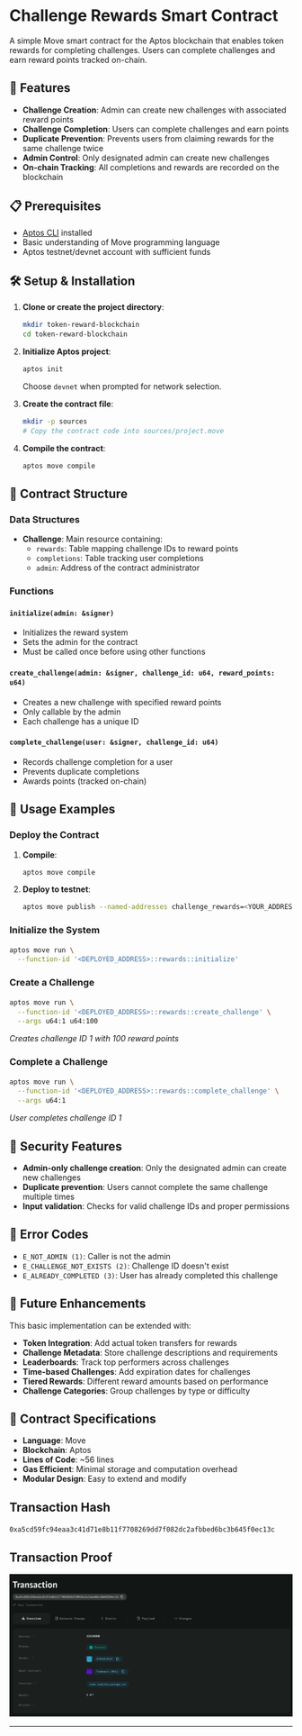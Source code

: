 # Challenge Rewards Smart Contract

A simple Move smart contract for the Aptos blockchain that enables token rewards for completing challenges. Users can complete challenges and earn reward points tracked on-chain.

## 🚀 Features

- **Challenge Creation**: Admin can create new challenges with associated reward points
- **Challenge Completion**: Users can complete challenges and earn points
- **Duplicate Prevention**: Prevents users from claiming rewards for the same challenge twice
- **Admin Control**: Only designated admin can create new challenges
- **On-chain Tracking**: All completions and rewards are recorded on the blockchain

## 📋 Prerequisites

- [Aptos CLI](https://aptos.dev/cli-tools/aptos-cli-tool/install-aptos-cli/) installed
- Basic understanding of Move programming language
- Aptos testnet/devnet account with sufficient funds

## 🛠️ Setup & Installation

1. **Clone or create the project directory**:
   ```bash
   mkdir token-reward-blockchain
   cd token-reward-blockchain
   ```

2. **Initialize Aptos project**:
   ```bash
   aptos init
   ```
   Choose `devnet` when prompted for network selection.

3. **Create the contract file**:
   ```bash
   mkdir -p sources
   # Copy the contract code into sources/project.move
   ```

4. **Compile the contract**:
   ```bash
   aptos move compile
   ```

## 📄 Contract Structure

### Data Structures

- **Challenge**: Main resource containing:
  - `rewards`: Table mapping challenge IDs to reward points
  - `completions`: Table tracking user completions
  - `admin`: Address of the contract administrator

### Functions

#### `initialize(admin: &signer)`
- Initializes the reward system
- Sets the admin for the contract
- Must be called once before using other functions

#### `create_challenge(admin: &signer, challenge_id: u64, reward_points: u64)`
- Creates a new challenge with specified reward points
- Only callable by the admin
- Each challenge has a unique ID

#### `complete_challenge(user: &signer, challenge_id: u64)`
- Records challenge completion for a user
- Prevents duplicate completions
- Awards points (tracked on-chain)

## 🔧 Usage Examples

### Deploy the Contract

1. **Compile**:
   ```bash
   aptos move compile
   ```

2. **Deploy to testnet**:
   ```bash
   aptos move publish --named-addresses challenge_rewards=<YOUR_ADDRESS>
   ```

### Initialize the System

```bash
aptos move run \
  --function-id '<DEPLOYED_ADDRESS>::rewards::initialize'
```

### Create a Challenge

```bash
aptos move run \
  --function-id '<DEPLOYED_ADDRESS>::rewards::create_challenge' \
  --args u64:1 u64:100
```
*Creates challenge ID 1 with 100 reward points*

### Complete a Challenge

```bash
aptos move run \
  --function-id '<DEPLOYED_ADDRESS>::rewards::complete_challenge' \
  --args u64:1
```
*User completes challenge ID 1*

## 🔐 Security Features

- **Admin-only challenge creation**: Only the designated admin can create new challenges
- **Duplicate prevention**: Users cannot complete the same challenge multiple times
- **Input validation**: Checks for valid challenge IDs and proper permissions

## 🚨 Error Codes

- `E_NOT_ADMIN (1)`: Caller is not the admin
- `E_CHALLENGE_NOT_EXISTS (2)`: Challenge ID doesn't exist
- `E_ALREADY_COMPLETED (3)`: User has already completed this challenge

## 🔄 Future Enhancements

This basic implementation can be extended with:

- **Token Integration**: Add actual token transfers for rewards
- **Challenge Metadata**: Store challenge descriptions and requirements
- **Leaderboards**: Track top performers across challenges
- **Time-based Challenges**: Add expiration dates for challenges
- **Tiered Rewards**: Different reward amounts based on performance
- **Challenge Categories**: Group challenges by type or difficulty

## 📝 Contract Specifications

- **Language**: Move
- **Blockchain**: Aptos
- **Lines of Code**: ~56 lines
- **Gas Efficient**: Minimal storage and computation overhead
- **Modular Design**: Easy to extend and modify

## Transaction Hash

`0xa5cd59fc94eaa3c41d71e8b11f7708269dd7f082dc2afbbed6bc3b645f0ec13c`

## Transaction Proof

![Transaction Proof](./txn-ref.png)

---


